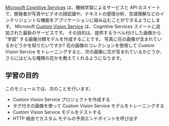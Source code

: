 [Microsoft Cognitive Services](https://azure.microsoft.com/services/cognitive-services/ "Microsoft Cognitive Services") は、機械学習によるサービスと API のスイートで、開発者が写真やビデオの顔認識や、テキストの感情分析、言語理解などのインテリジェントな機能をアプリケーションに組み込むことができるようにします。 Microsoft [Custom Vision Service](https://azure.microsoft.com/services/cognitive-services/custom-vision-service/) は、Cognitive Services スイートに追加された最新のサービスです。 その目的は、提供するラベル付けした画像から "学習" する画像分類モデルを作成することです。 写真に花の画像が含まれているかどうかを知りたいですか? 花の画像のコレクションを使用して Custom Vision Service をトレーニングすると、次の画像に花が含まれているかどうか、さらにはどんな種類の花かを教えてくれるようになります。

## <a name="learning-objectives"></a>学習の目的

このモジュールでは、次のことを行います。

- Custom Vision Service プロジェクトを作成する
- タグ付きの画像を使って Custom Vision Service モデルをトレーニングする
- Custom Vision Service モデルをテストする
- HTTP 経由でカスタム モデルの予測エンドポイントを呼び出す 